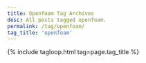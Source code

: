 ```yaml
---
title: Openfoam Tag Archives
desc: All posts tagged openfoam.
permalink: /tag/openfoam/
tag_title: 'openfoam'
---
```

{% include tagloop.html tag=page.tag_title %}